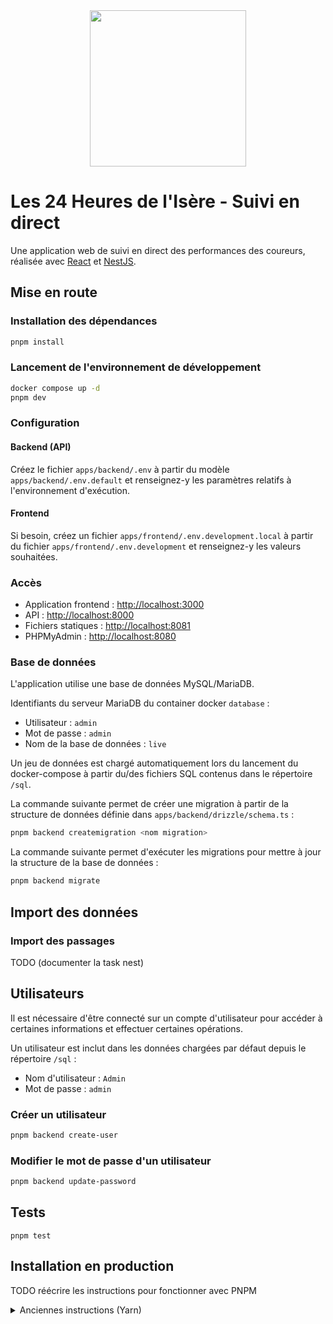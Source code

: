 <div align="center">
    <img src="https://www.24hisere.fr/data/images/logo/24hisere.svg" height="250">
</div>

# Les 24 Heures de l'Isère - Suivi en direct

Une application web de suivi en direct des performances des coureurs, réalisée avec [React](https://reactjs.org/) et [NestJS](https://nestjs.com/).

## Mise en route

### Installation des dépendances

```sh
pnpm install
```

### Lancement de l'environnement de développement

```sh
docker compose up -d
pnpm dev
```

### Configuration

#### Backend (API)

Créez le fichier `apps/backend/.env` à partir du modèle `apps/backend/.env.default` et renseignez-y les paramètres relatifs à l'environnement d'exécution.

#### Frontend

Si besoin, créez un fichier `apps/frontend/.env.development.local` à partir du fichier `apps/frontend/.env.development` et renseignez-y les valeurs souhaitées.

### Accès

- Application frontend : [http://localhost:3000](http://localhost:3000)
- API : [http://localhost:8000](http://localhost:8000)
- Fichiers statiques : [http://localhost:8081](http://localhost:8081)
- PHPMyAdmin : [http://localhost:8080](http://localhost:8080)

### Base de données

L'application utilise une base de données MySQL/MariaDB.

Identifiants du serveur MariaDB du container docker `database` :
- Utilisateur : `admin`
- Mot de passe : `admin`
- Nom de la base de données : `live`

Un jeu de données est chargé automatiquement lors du lancement du docker-compose à partir du/des fichiers SQL contenus dans le répertoire `/sql`.

La commande suivante permet de créer une migration à partir de la structure de données définie dans `apps/backend/drizzle/schema.ts` :

```sh
pnpm backend createmigration <nom migration>
```

La commande suivante permet d'exécuter les migrations pour mettre à jour la structure de la base de données :

```sh
pnpm backend migrate
```

## Import des données

### Import des passages

TODO (documenter la task nest)

## Utilisateurs

Il est nécessaire d'être connecté sur un compte d'utilisateur pour accéder à certaines informations et effectuer certaines opérations.

Un utilisateur est inclut dans les données chargées par défaut depuis le répertoire `/sql` :

- Nom d'utilisateur : `Admin`
- Mot de passe : `admin`

### Créer un utilisateur

```sh
pnpm backend create-user
```

### Modifier le mot de passe d'un utilisateur

```sh
pnpm backend update-password
```

## Tests

```pnpm test```

## Installation en production

TODO réécrire les instructions pour fonctionner avec PNPM

<details>
   <summary>Anciennes instructions (Yarn)</summary>

1. Récupérer l'artifact du workflow GitHub, copier le fichier `live.24hisere.fr.zip` dans le dossier souhaité sur le serveur
2. Dézipper l'archive
   ```bash
   unzip live.24hisere.fr.zip
   ```
3. Installer les dépendances du backend
   ```bash
   cd backend
   yarn install
   ```
4. Créer un fichier `.env` à partir du modèle `.env.default` pour le backend
   ```bash
   cp .env.default .env
   ```
5. Dans le fichier `backend/.env`, renseigner
   1. L'URL de l'application frontend dans la variable `FRONTEND_URL` (exemple : `FRONTEND_URL="https://live.24hisere.fr"`)
   2. L'URL de connexion à la base de données dans la variable `DATABASE_URL`
6. Exécuter les migrations pour créer les tables dans la base de données
   ```bash
   npx prisma migrate deploy
   ```
   L'utilisateur doit avoir les permissions `CREATE`, `ALTER` et `INDEX`.
7. Créer le build de production pour le backend
   ```bash
   yarn build
   ```
8. Lancer l'application
   ```bash
   pm2 start dist/main.js --name live.24hisere.fr-api
   ```
</details>
